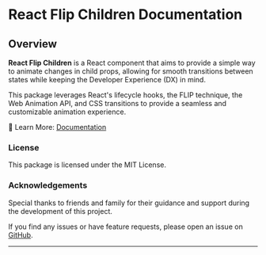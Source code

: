 # React Flip Children Documentation

## Overview

**React Flip Children** is a React component that aims to provide a simple way to animate changes in child props, allowing for smooth transitions between states while keeping the Developer Experience (DX) in mind. 

This package leverages React's lifecycle hooks, the FLIP technique, the Web Animation API, and CSS transitions to provide a seamless and customizable animation experience.

📘 Learn More: [Documentation](https://react-flip-children.alfon.dev/docs)

### License

This package is licensed under the MIT License.

### Acknowledgements

Special thanks to friends and family for their guidance and support during the development of this project.

If you find any issues or have feature requests, please open an issue on [GitHub](https://github.com/alfonsusac/react-flip-array).

---
